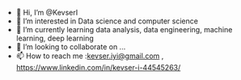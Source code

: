 - 👋 Hi, I’m @KevserI
- 👀 I’m interested in Data science and computer science 
- 🌱 I’m currently learning data analysis, data engineering, machine learning, deep learning 
- 💞️ I’m looking to collaborate on ...
- 📫 How to reach me :kevser.iyi@gmail.com , https://www.linkedin.com/in/kevser-i-44545263/


<!---
KevserI/KevserI is a ✨ special ✨ repository because its `README.md` (this file) appears on your GitHub profile.
You can click the Preview link to take a look at your changes.
--->
